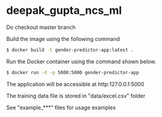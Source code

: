 # deepak_gupta_ncs_ml

Do checkout master branch

Build the image using the following command

```bash
$ docker build -t gender-predictor-app:latest .
```

Run the Docker container using the command shown below.

```bash
$ docker run -d -p 5000:5000 gender-predictor-app
```

The application will be accessible at http:127.0.0.1:5000

The training data file is stored in "data/excel.csv" folder

See "example_***" files for usage examples
